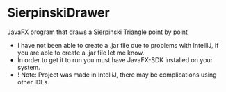 # SierpinskiDrawer
JavaFX program that draws a Sierpinski Triangle point by point

- I have not been able to create a .jar file due to problems with IntelliJ, if you are able to create a .jar file let me know.
- In order to get it to run you must have JavaFX-SDK installed on your system.
- ! Note: Project was made in IntelliJ, there may be complications using other IDEs.
